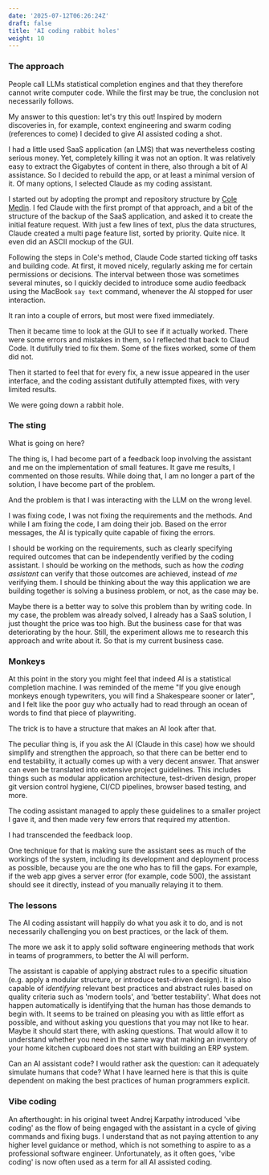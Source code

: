 ```yaml
---
date: '2025-07-12T06:26:24Z'
draft: false
title: 'AI coding rabbit holes'
weight: 10
---
```


### The approach

People call LLMs statistical completion engines and that they therefore cannot write computer code.
While the first may be true, the conclusion not necessarily follows.

My answer to this question: let's try this out!
Inspired by modern discoveries in, for example, context engineering and swarm coding (references to come) I decided to give AI assisted coding  a shot.

I had a little used SaaS application (an LMS) that was nevertheless costing serious money.
Yet, completely killing it was not an option.
It was relatively easy to extract the Gigabytes of content in there, also through a bit of AI assistance.
So I decided to rebuild the app, or at least a minimal version of it.
Of many options, I selected Claude as my coding assistant.

I started out by adopting the prompt and repository structure by [Cole Medin](https://github.com/coleam00/context-engineering-intro).
I fed Claude with the first prompt of that approach, and a bit of the structure of the backup of the SaaS application, and asked it to create the initial feature request.
With just a few lines of text, plus the data structures, Claude created a multi page feature list, sorted by priority.
Quite nice.
It even did an ASCII mockup of the GUI.

Following the steps in Cole's method, Claude Code started ticking off tasks and building code.
At first, it moved nicely, regularly asking me for certain permissions or decisions.
The interval between those was sometimes several minutes, so I quickly decided to introduce some audio feedback using the MacBook `say text` command, whenever the AI stopped for user interaction.

It ran into a couple of errors, but most were fixed immediately.

Then it became time to look at the GUI to see if it actually worked.
There were some errors and mistakes in them, so I reflected that back to Claud Code.
It dutifully tried to fix them.
Some of the fixes worked, some of them did not.

Then it started to feel that for every fix, a new issue appeared in the user interface, and the coding assistant dutifully attempted fixes, with very limited results.

We were going down a rabbit hole.

### The sting

What is going on here?

The thing is, I had become part of a feedback loop involving the assistant and me on the implementation of small features.
It gave me results, I commented on those results.
While doing that, I am no longer a part of the solution, I have become part of the problem.

And the problem is that I was interacting with the LLM on the wrong level.

I was fixing code, I was not fixing the requirements and the methods.
And while I am fixing the code, I am doing their job.
Based on the error messages, the AI is typically quite capable of fixing the errors.

I should be working on the requirements, such as clearly specifying required outcomes that can be independently verified by the coding assistant.
I should be working on the methods, such as how the *coding assistant* can verify that those outcomes are achieved, instead of *me* verifying them.
I should be thinking about the way this application we are building together is solving a business problem, or not, as the case may be.

Maybe there is a better way to solve this problem than by writing code.
In my case, the problem was already solved, I already has a SaaS solution, I just thought the price was too high. But the business case for that was deteriorating by the hour.
Still, the experiment allows me to research this approach and write about it.
So that is my current business case.

### Monkeys

At this point in the story you might feel that indeed AI is a statistical completion machine.
I was reminded of the meme "If you give enough monkeys enough typewriters, you will find a Shakespeare sooner or later", and I felt like the poor guy who actually had to read through an ocean of words to find that piece of playwriting.

The trick is to have a structure that makes an AI look after that.

The peculiar thing is, if you ask the AI (Claude in this case) how we should simplify and strengthen the approach, so that there can be better end to end testability, it actually comes up with a very decent answer.
That answer can even be translated into extensive project guidelines.
This includes things such as modular application architecture, test-driven design, proper git version control hygiene, CI/CD pipelines, browser based testing, and more.

The coding assistant managed to apply these guidelines to a smaller project I gave it, and then made very few errors that required my attention.

I had transcended the feedback loop.

One technique for that is making sure the assistant sees as much of the workings of the system, including its development and deployment process as possible, because you are the one who has to fill the gaps.
For example, if the web app gives a server error (for example, code 500), the assistant should see it directly, instead of you manually relaying it to them.

### The lessons

The AI coding assistant will happily do what you ask it to do, and is not necessarily challenging you on best practices, or the lack of them.

The more we ask it to apply solid software engineering methods that work in teams of programmers, to better the AI will perform.

The assistant is capable of applying abstract rules to a specific situation (e.g. apply a modular structure, or introduce test-driven design).
It is also capable of *identifying* relevant best practices and abstract rules based on quality criteria such as 'modern tools', and 'better testability'.
What does not happen automatically is identifying that the human has those demands to begin with.
It seems to be trained on pleasing you with as little effort as possible, and without asking you questions that you may not like to hear.
Maybe it should start there, with asking questions.
That would allow it to understand whether you need in the same way that making an inventory of your home kitchen cupboard does not start with building an ERP system.

Can an AI assistant code?
I would rather ask the question: can it adequately simulate humans that code?
What I have learned here is that this is quite dependent on making the best practices of human programmers explicit.

### Vibe coding

An afterthought: in his original tweet Andrej Karpathy introduced 'vibe coding' as the flow of being engaged with the assistant in a cycle of giving commands and fixing bugs.
I understand that as not paying attention to any higher level guidance or method, which is not something to aspire to as a professional software engineer.
Unfortunately, as it often goes, 'vibe coding' is now often used as a term for all AI assisted coding.
